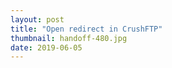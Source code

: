 ```yaml
---
layout: post
title: "Open redirect in CrushFTP"
thumbnail: handoff-480.jpg
date: 2019-06-05
---
```



<!-- photo source: http://www.jbsa.mil/News/Photos/igphoto/2000909063/ -->

